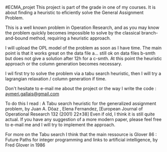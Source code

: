 #ECMA_projet
This project is part of the grade in one of my courses. It is about finding a heuristic to eficiently solve the General Assignment Problem.

This is a well known problem in Operation Research, and as you may know the problem quickly becomes impossible to solve by the classical branch-and-bound method, requiring a heuristic approach.

I will upload the OPL model of the problem as soon as I have time. The main point is that it works great on the data file a... still ok on data files b-smth but does not give a solution after 12h for a c-smth. At this point the heuristic approach or the column generation becomes necessary. 

I wil first try to solve the problem via a tabu search heuristic, then I will try a lagrangian relaxation / column generation if time.

Don't hesitate to e-mail me about the project or the way I write the code : aymeri.gallais@gmail.com


To do this I read :
A Tabu search heuristic for the generalized assignment problem, by Juan A. Dõaz , Elena Fernandez, [European Journal of Operational Research 132 (2001) 22±38]
Even if old, I think it is still quite actual. If you have any suggestion of a more modern paper, please feel free to e-mail me and I will try to implement the approach.


For more on the Tabu search I think that the main ressource is Glover 86 : Future Paths for integer programming and links to artificial intelligence, by Fred Glover in 1986